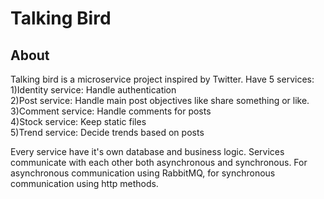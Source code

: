 # Talking Bird

## About

Talking bird is a microservice project inspired by Twitter.
Have 5 services:  
1)Identity service: Handle authentication  
2)Post service: Handle main post    objectives like share something or like.
3)Comment service: Handle comments for posts  
4)Stock service: Keep static files  
5)Trend service: Decide trends based on posts

Every service have it's own database and business logic.
Services communicate with each other both asynchronous and synchronous. For asynchronous communication using RabbitMQ, for synchronous communication using http methods.


